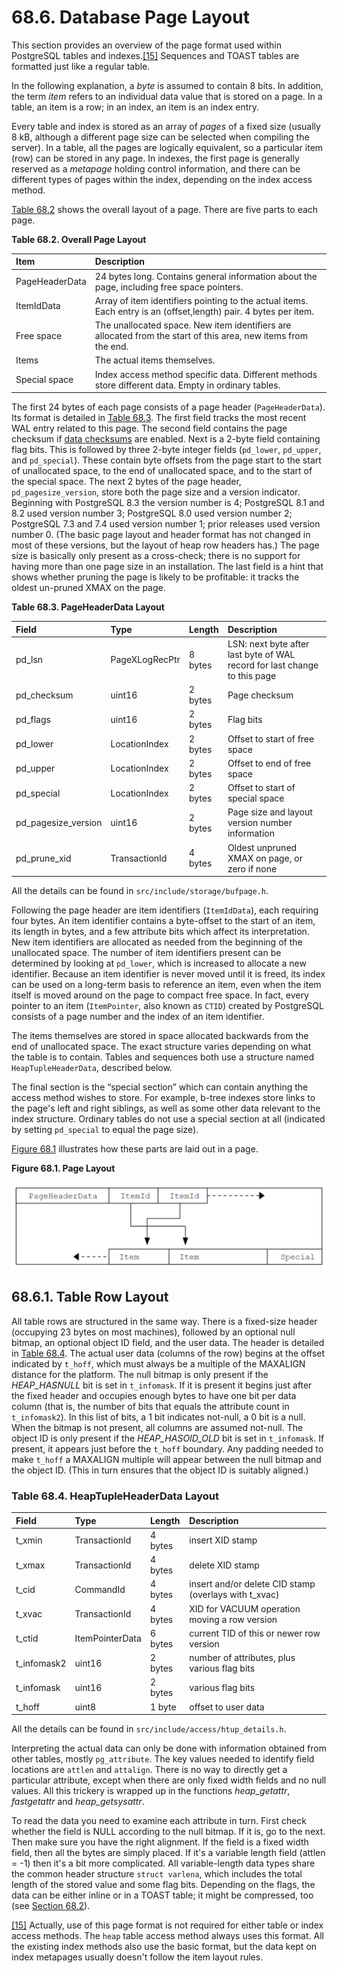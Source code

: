 # 68.6. Database Page Layout

This section provides an overview of the page format used within PostgreSQL tables and indexes.[\[15\]](https://www.postgresql.org/docs/12/storage-page-layout.html#ftn.id-1.10.21.8.2.2) Sequences and TOAST tables are formatted just like a regular table.

In the following explanation, a _byte_ is assumed to contain 8 bits. In addition, the term _item_ refers to an individual data value that is stored on a page. In a table, an item is a row; in an index, an item is an index entry.

Every table and index is stored as an array of _pages_ of a fixed size \(usually 8 kB, although a different page size can be selected when compiling the server\). In a table, all the pages are logically equivalent, so a particular item \(row\) can be stored in any page. In indexes, the first page is generally reserved as a _metapage_ holding control information, and there can be different types of pages within the index, depending on the index access method.

[Table 68.2](https://www.postgresql.org/docs/12/storage-page-layout.html#PAGE-TABLE) shows the overall layout of a page. There are five parts to each page.

**Table 68.2. Overall Page Layout**

| Item | Description |
| :--- | :--- |
| PageHeaderData | 24 bytes long. Contains general information about the page, including free space pointers. |
| ItemIdData | Array of item identifiers pointing to the actual items. Each entry is an \(offset,length\) pair. 4 bytes per item. |
| Free space | The unallocated space. New item identifiers are allocated from the start of this area, new items from the end. |
| Items | The actual items themselves. |
| Special space | Index access method specific data. Different methods store different data. Empty in ordinary tables. |

The first 24 bytes of each page consists of a page header \(`PageHeaderData`\). Its format is detailed in [Table 68.3](https://www.postgresql.org/docs/12/storage-page-layout.html#PAGEHEADERDATA-TABLE). The first field tracks the most recent WAL entry related to this page. The second field contains the page checksum if [data checksums](https://www.postgresql.org/docs/12/app-initdb.html#APP-INITDB-DATA-CHECKSUMS) are enabled. Next is a 2-byte field containing flag bits. This is followed by three 2-byte integer fields \(`pd_lower`, `pd_upper`, and `pd_special`\). These contain byte offsets from the page start to the start of unallocated space, to the end of unallocated space, and to the start of the special space. The next 2 bytes of the page header, `pd_pagesize_version`, store both the page size and a version indicator. Beginning with PostgreSQL 8.3 the version number is 4; PostgreSQL 8.1 and 8.2 used version number 3; PostgreSQL 8.0 used version number 2; PostgreSQL 7.3 and 7.4 used version number 1; prior releases used version number 0. \(The basic page layout and header format has not changed in most of these versions, but the layout of heap row headers has.\) The page size is basically only present as a cross-check; there is no support for having more than one page size in an installation. The last field is a hint that shows whether pruning the page is likely to be profitable: it tracks the oldest un-pruned XMAX on the page.

**Table 68.3. PageHeaderData Layout**

| Field | Type | Length | Description |
| :--- | :--- | :--- | :--- |
| pd\_lsn | PageXLogRecPtr | 8 bytes | LSN: next byte after last byte of WAL record for last change to this page |
| pd\_checksum | uint16 | 2 bytes | Page checksum |
| pd\_flags | uint16 | 2 bytes | Flag bits |
| pd\_lower | LocationIndex | 2 bytes | Offset to start of free space |
| pd\_upper | LocationIndex | 2 bytes | Offset to end of free space |
| pd\_special | LocationIndex | 2 bytes | Offset to start of special space |
| pd\_pagesize\_version | uint16 | 2 bytes | Page size and layout version number information |
| pd\_prune\_xid | TransactionId | 4 bytes | Oldest unpruned XMAX on page, or zero if none |

All the details can be found in `src/include/storage/bufpage.h`.

Following the page header are item identifiers \(`ItemIdData`\), each requiring four bytes. An item identifier contains a byte-offset to the start of an item, its length in bytes, and a few attribute bits which affect its interpretation. New item identifiers are allocated as needed from the beginning of the unallocated space. The number of item identifiers present can be determined by looking at `pd_lower`, which is increased to allocate a new identifier. Because an item identifier is never moved until it is freed, its index can be used on a long-term basis to reference an item, even when the item itself is moved around on the page to compact free space. In fact, every pointer to an item \(`ItemPointer`, also known as `CTID`\) created by PostgreSQL consists of a page number and the index of an item identifier.

The items themselves are stored in space allocated backwards from the end of unallocated space. The exact structure varies depending on what the table is to contain. Tables and sequences both use a structure named `HeapTupleHeaderData`, described below.

The final section is the “special section” which can contain anything the access method wishes to store. For example, b-tree indexes store links to the page's left and right siblings, as well as some other data relevant to the index structure. Ordinary tables do not use a special section at all \(indicated by setting `pd_special` to equal the page size\).

[Figure 68.1](https://www.postgresql.org/docs/12/storage-page-layout.html#STORAGE-PAGE-LAYOUT-FIGURE) illustrates how these parts are laid out in a page.

**Figure 68.1. Page Layout**

![](../../.gitbook/assets/68.6.pagelayout.png)

## 68.6.1. Table Row Layout

All table rows are structured in the same way. There is a fixed-size header \(occupying 23 bytes on most machines\), followed by an optional null bitmap, an optional object ID field, and the user data. The header is detailed in [Table 68.4](https://www.postgresql.org/docs/12/storage-page-layout.html#HEAPTUPLEHEADERDATA-TABLE). The actual user data \(columns of the row\) begins at the offset indicated by `t_hoff`, which must always be a multiple of the MAXALIGN distance for the platform. The null bitmap is only present if the _HEAP\_HASNULL_ bit is set in `t_infomask`. If it is present it begins just after the fixed header and occupies enough bytes to have one bit per data column \(that is, the number of bits that equals the attribute count in `t_infomask2`\). In this list of bits, a 1 bit indicates not-null, a 0 bit is a null. When the bitmap is not present, all columns are assumed not-null. The object ID is only present if the _HEAP\_HASOID\_OLD_ bit is set in `t_infomask`. If present, it appears just before the `t_hoff` boundary. Any padding needed to make `t_hoff` a MAXALIGN multiple will appear between the null bitmap and the object ID. \(This in turn ensures that the object ID is suitably aligned.\)

### **Table 68.4. HeapTupleHeaderData Layout**

| Field | Type | Length | Description |
| :--- | :--- | :--- | :--- |
| t\_xmin | TransactionId | 4 bytes | insert XID stamp |
| t\_xmax | TransactionId | 4 bytes | delete XID stamp |
| t\_cid | CommandId | 4 bytes | insert and/or delete CID stamp \(overlays with t\_xvac\) |
| t\_xvac | TransactionId | 4 bytes | XID for VACUUM operation moving a row version |
| t\_ctid | ItemPointerData | 6 bytes | current TID of this or newer row version |
| t\_infomask2 | uint16 | 2 bytes | number of attributes, plus various flag bits |
| t\_infomask | uint16 | 2 bytes | various flag bits |
| t\_hoff | uint8 | 1 byte | offset to user data |

All the details can be found in `src/include/access/htup_details.h`.

Interpreting the actual data can only be done with information obtained from other tables, mostly `pg_attribute`. The key values needed to identify field locations are `attlen` and `attalign`. There is no way to directly get a particular attribute, except when there are only fixed width fields and no null values. All this trickery is wrapped up in the functions _heap\_getattr_, _fastgetattr_ and _heap\_getsysattr_.

To read the data you need to examine each attribute in turn. First check whether the field is NULL according to the null bitmap. If it is, go to the next. Then make sure you have the right alignment. If the field is a fixed width field, then all the bytes are simply placed. If it's a variable length field \(attlen = -1\) then it's a bit more complicated. All variable-length data types share the common header structure `struct varlena`, which includes the total length of the stored value and some flag bits. Depending on the flags, the data can be either inline or in a TOAST table; it might be compressed, too \(see [Section 68.2](https://www.postgresql.org/docs/12/storage-toast.html)\).

[\[15\]](https://www.postgresql.org/docs/12/storage-page-layout.html#id-1.10.21.8.2.2) Actually, use of this page format is not required for either table or index access methods. The `heap` table access method always uses this format. All the existing index methods also use the basic format, but the data kept on index metapages usually doesn't follow the item layout rules.


